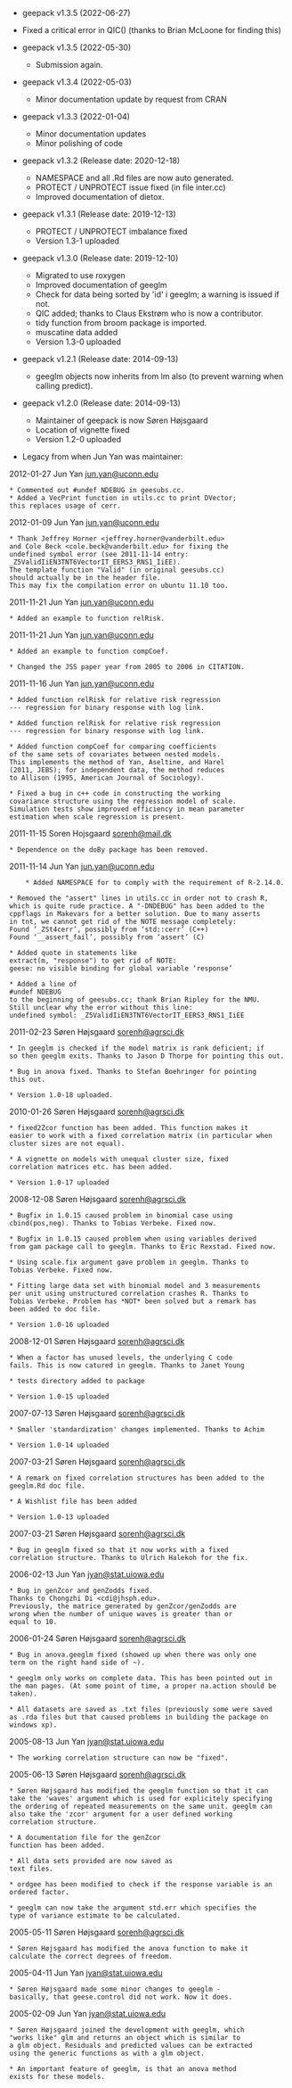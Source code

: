 * geepack v1.3.5 (2022-06-27)

*   Fixed a critical error in QIC() (thanks to Brian McLoone for finding this)

* geepack v1.3.5 (2022-05-30)

	* Submission again.

* geepack v1.3.4 (2022-05-03)

    * Minor documentation update by request from CRAN

* geepack v1.3.3 (2022-01-04) 

	* Minor documentation updates
	* Minor polishing of code


* geepack v1.3.2 (Release date: 2020-12-18)

	* NAMESPACE and all .Rd files are now auto generated.
	* PROTECT / UNPROTECT issue fixed (in file inter.cc)
	* Improved documentation of dietox.


* geepack v1.3.1 (Release date: 2019-12-13)

	* PROTECT / UNPROTECT imbalance fixed
	* Version 1.3-1 uploaded

* geepack v1.3.0 (Release date: 2019-12-10)

	* Migrated to use roxygen
   * Improved documentation of geeglm
   * Check for data being sorted by 'id' i geeglm; a warning is issued if not.
   * QIC added; thanks to Claus Ekstrøm who is now a contributor.
   * tidy function from broom package is imported.
   * muscatine data added
   * Version 1.3-0 uploaded

* geepack v1.2.1 (Release date: 2014-09-13)

	* geeglm objects now inherits from lm also (to prevent warning when
		calling predict).

* geepack v1.2.0 (Release date: 2014-09-13)

  * Maintainer of geepack is now Søren Højsgaard
  * Location of vignette fixed
  * Version 1.2-0 uploaded

* Legacy from when Jun Yan was maintainer:

2012-01-27  Jun Yan  <jun.yan@uconn.edu>

	* Commented out #undef NDEBUG in geesubs.cc.
	* Added a VecPrint function in utils.cc to print DVector;
	this replaces usage of cerr.

2012-01-09  Jun Yan  <jun.yan@uconn.edu>

	* Thank Jeffrey Horner <jeffrey.horner@vanderbilt.edu>
	and Cole Beck <cole.beck@vanderbilt.edu> for fixing the
	undefined symbol error (see 2011-11-14 entry:
	_Z5ValidIiEN3TNT6VectorIT_EERS3_RNS1_IiEE).
	The template function "Valid" (in original geesubs.cc)
	should actually be in the header file.
	This may fix the compilation error on ubuntu 11.10 too.

2011-11-21  Jun Yan  <jun.yan@uconn.edu>

	* Added an example to function relRisk.

2011-11-21  Jun Yan  <jun.yan@uconn.edu>

	* Added an example to function compCoef.

	* Changed the JSS paper year from 2005 to 2006 in CITATION.

2011-11-16  Jun Yan  <jun.yan@uconn.edu>

	* Added function relRisk for relative risk regression
	--- regression for binary response with log link.

	* Added function relRisk for relative risk regression
 	--- regression for binary response with log link.

	* Added function compCoef for comparing coefficients
	of the same sets of covariates between nested models.
	This implements the method of Yan, Aseltine, and Harel
	(2011, JEBS); for independent data, the method reduces
	to Allison (1995, American Journal of Sociology).

	* Fixed a bug in c++ code in constructing the working
	covariance structure using the regression model of scale.
	Simulation tests show improved efficiency in mean parameter
	estimation when scale regression is present.

2011-11-15 Soren Hojsgaard  <sorenh@mail.dk>

	* Dependence on the doBy package has been removed.

2011-11-14  Jun Yan  <jun.yan@uconn.edu>

        * Added NAMESPACE for to comply with the requirement of R-2.14.0.

	* Removed the "assert" lines in utils.cc in order not to crash R,
	which is quite rude practice. A "-DNDEBUG" has been added to the
	cppflags in Makevars for a better solution. Due to many asserts
	in tnt, we cannot get rid of the NOTE message completely:
	Found ‘_ZSt4cerr’, possibly from ‘std::cerr’ (C++)
	Found ‘__assert_fail’, possibly from ‘assert’ (C)

	* Added quote in statements like
	extract(m, "response") to get rid of NOTE:
	geese: no visible binding for global variable ‘response’

	* Added a line of
	#undef NDEBUG
	to the beginning of geesubs.cc; thank Brian Ripley for the NMU.
	Still unclear why the error without this line:
	undefined symbol: _Z5ValidIiEN3TNT6VectorIT_EERS3_RNS1_IiEE


2011-02-23  Søren Højsgaard <sorenh@agrsci.dk>

	* In geeglm is checked if the model matrix is rank deficient; if
	so then geeglm exits. Thanks to Jason D Thorpe for pointing this out.

	* Bug in anova fixed. Thanks to Stefan Boehringer for pointing
	this out.

	* Version 1.0-18 uploaded.


2010-01-26  Søren Højsgaard <sorenh@agrsci.dk>

	* fixed2Zcor function has been added. This function makes it
	easier to work with a fixed correlation matrix (in particular when
	cluster sizes are not equal).

	* A vignette on models with unequal cluster size, fixed
	correlation matrices etc. has been added.

	* Version 1.0-17 uploaded

2008-12-08  Søren Højsgaard <sorenh@agrsci.dk>

	* Bugfix in 1.0.15 caused problem in binomial case using
	cbind(pos,neg). Thanks to Tobias Verbeke. Fixed now.

	* Bugfix in 1.0.15 caused problem when using variables derived
	from gam package call to geeglm. Thanks to Eric Rexstad. Fixed now.

	* Using scale.fix argument gave problem in geeglm. Thanks to
	Tobias Verbeke. Fixed now.

	* Fitting large data set with binomial model and 3 measurements
	per unit using unstructured correlation crashes R. Thanks to
	Tobias Verbeke. Problem has *NOT* been solved but a remark has
	been added to doc file.

	* Version 1.0-16 uploaded

2008-12-01  Søren Højsgaard <sorenh@agrsci.dk>

	* When a factor has unused levels, the underlying C code
	fails. This is now catured in geeglm. Thanks to Janet Young

	* tests directory added to package

	* Version 1.0-15 uploaded

2007-07-13  Søren Højsgaard <sorenh@agrsci.dk>

	* Smaller 'standardization' changes implemented. Thanks to Achim

	* Version 1.0-14 uploaded

2007-03-21  Søren Højsgaard <sorenh@agrsci.dk>

	* A remark on fixed correlation structures has been added to the
	geeglm.Rd doc file.

	* A Wishlist file has been added

	* Version 1.0-13 uploaded

2007-03-21  Søren Højsgaard <sorenh@agrsci.dk>

	* Bug in geeglm fixed so that it now works with a fixed
	correlation structure. Thanks to Ulrich Halekoh for the fix.


2006-02-13  Jun Yan  <jyan@stat.uiowa.edu>

	* Bug in genZcor and genZodds fixed. 
	Thanks to Chongzhi Di <cdi@jhsph.edu>. 
	Previously, the matrice generated by genZcor/genZodds are 
	wrong when the number of unique waves is greater than or
	equal to 10.

2006-01-24 Søren Højsgaard <sorenh@agrsci.dk>

	* Bug in anova.geeglm fixed (showed up when there was only one
	term on the right hand side of ~). 

	* geeglm only works on complete data. This has been pointed out in
	the man pages. (At some point of time, a proper na.action should be
	taken). 

	* All datasets are saved as .txt files (previously some were saved
	as .rda files but that caused problems in building the package on
	windows xp).

2005-08-13  Jun Yan  <jyan@stat.uiowa.edu>

	* The working correlation structure can now be "fixed".


2005-06-13 Søren Højsgaard <sorenh@agrsci.dk>

	* Søren Højsgaard has modified the geeglm function so that it can
	take the 'waves' argument which is used for explicitely specifying
	the ordering of repeated measurements on the same unit. geeglm can
	also take the 'zcor' argument for a user defined working
	correlation structure. 

	* A documentation file for the genZcor
	function has been added. 

	* All data sets provided are now saved as
	text files.

	* ordgee has been modified to check if the response variable is an
	ordered factor.

	* geeglm can now take the argument std.err which specifies the
	type of variance estimate to be calculated.

2005-05-11 Søren Højsgaard <sorenh@agrsci.dk>

	* Søren Højsgaard has modified the anova function to make it
	calculate the correct degrees of freedom.


2005-04-11  Jun Yan  <jyan@stat.uiowa.edu>

	* Søren Højsgaard made some minor changes to geeglm - 
	basically, that geese.control did not work. Now it does.


2005-02-09  Jun Yan  <jyan@stat.uiowa.edu>

	* Søren Højsgaard joined the development with geeglm, which 
	"works like" glm and returns an object which is similar to 
	a glm object. Residuals and predicted values can be extracted
	using the generic functions as with a glm object. 

	* An important feature of geeglm, is that an anova method 
	exists for these models.

